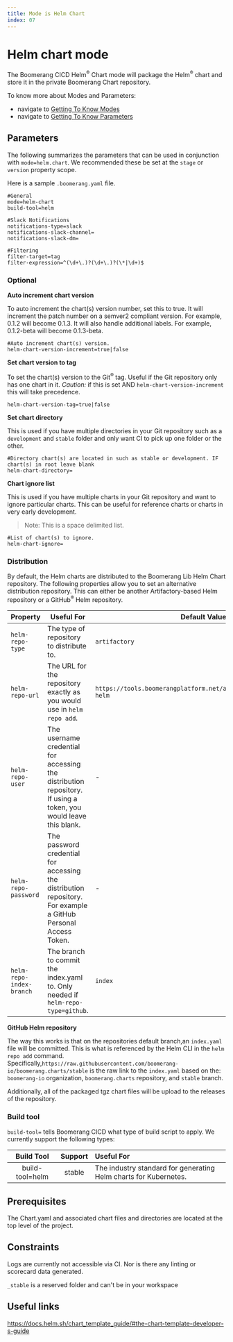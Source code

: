 ```yaml
---
title: Mode is Helm Chart
index: 07
---
```


# Helm chart mode

The Boomerang CICD Helm<sup>®</sup> Chart mode will package the Helm<sup>®</sup> chart and store it in the private Boomerang Chart repository.

To know more about Modes and Parameters:
- navigate to [Getting To Know Modes](/boomerang-cicd/getting-to-know/modes)
- navigate to [Getting To Know Parameters](/boomerang-cicd/getting-to-know/parameters)

## Parameters

The following summarizes the parameters that can be used in conjunction with `mode=helm.chart`. We recommended these be set at the `stage` or `version` property scope.

Here is a sample `.boomerang.yaml` file.

```
#General
mode=helm-chart
build-tool=helm

#Slack Notifications
notifications-type=slack
notifications-slack-channel=
notifications-slack-dm=

#Filtering
filter-target=tag
filter-expression=^(\d+\.)?(\d+\.)?(\*|\d+)$
```

### Optional

**Auto increment chart version**

To auto increment the chart(s) version number, set this to true. It will increment the patch number on a semver2 compliant version. For example, 0.1.2 will become 0.1.3. It will also handle additional labels. For example, 0.1.2-beta will become 0.1.3-beta.

```
#Auto increment chart(s) version.
helm-chart-version-increment=true|false
```

**Set chart version to tag**

To set the chart(s) version to the Git<sup>®</sup> tag. Useful if the Git repository only has one chart in it. _Caution:_ if this is set AND `helm-chart-version-increment` this will take precedence.

```
helm-chart-version-tag=true|false
```

**Set chart directory**

This is used if you have multiple directories in your Git repository such as a `development` and `stable` folder and only want CI to pick up one folder or the other.

```
#Directory chart(s) are located in such as stable or development. IF chart(s) in root leave blank
helm-chart-directory=
```

**Chart ignore list**

This is used if you have multiple charts in your Git repository and want to ignore particular charts. This can be useful for reference charts or charts in very early development.

>Note: This is a space delimited list.

```
#List of chart(s) to ignore.
helm-chart-ignore=
```

### Distribution

By default, the Helm charts are distributed to the Boomerang Lib Helm Chart repository. The following properties allow you to set an alternative distribution repository. This can either be another Artifactory-based Helm repository or a GitHub<sup>®</sup> Helm repository.

| Property                 | Useful For                                                                                                       | Default Value                                                       | Alternative Values                                                       |
| ------------------------ | ---------------------------------------------------------------------------------------------------------------- | ------------------------------------------------------------------- | ------------------------------------------------------------------------ |
| `helm-repo-type`         | The type of repository to distribute to.                                                                         | `artifactory`                                                       | `github`                                                                 |
| `helm-repo-url`          | The URL for the repository exactly as you would use in `helm repo add`.                                          | `https://tools.boomerangplatform.net/artifactory/boomeranglib-helm` | `https://raw.githubusercontent.com/boomerang-io/boomerang.charts/stable` |
| `helm-repo-user`         | The username credential for accessing the distribution repository. If using a token, you would leave this blank. | -                                                                   | -                                                                        |
| `helm-repo-password`     | The password credential for accessing the distribution repository. For example a GitHub Personal Access Token.   | -                                                                   | -                                                                        |
| `helm-repo-index-branch` | The branch to commit the index.yaml to. Only needed if `helm-repo-type=github`.                                  | `index`                                                             | -                                                                        |

**GitHub Helm repository**

The way this works is that on the repositories default branch,an `index.yaml` file will be committed. This is what is referenced by the Helm CLI in the `helm repo add` command. Specifically,`https://raw.githubusercontent.com/boomerang-io/boomerang.charts/stable` is the raw link to the `index.yaml` based on the: `boomerang-io` organization, `boomerang.charts` repository, and `stable` branch.

Additionally, all of the packaged tgz chart files will be upload to the releases of the repository.

### Build tool

`build-tool=` tells Boomerang CICD what type of build script to apply. We currently support the following types:

| **Build Tool**  | **Support** |                          **Useful For**                          |
| :-------------: | :---------: | :-------------------------------------------------------------- |
| build-tool=helm |   stable    | The industry standard for generating Helm charts for Kubernetes. |

## Prerequisites

The Chart.yaml and associated chart files and directories are located at the top level of the project.

## Constraints

Logs are currently not accessible via CI. Nor is there any linting or scorecard data generated.

`_stable` is a reserved folder and can't be in your workspace

## Useful links

https://docs.helm.sh/chart_template_guide/#the-chart-template-developer-s-guide

